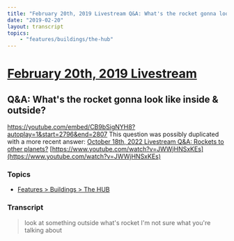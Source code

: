 ```yaml
---
title: "February 20th, 2019 Livestream Q&A: What's the rocket gonna look like inside & outside?"
date: "2019-02-20"
layout: transcript
topics:
    - "features/buildings/the-hub"
---
```

# [February 20th, 2019 Livestream](../2019-02-20.md)
## Q&A: What's the rocket gonna look like inside & outside?
https://youtube.com/embed/CB9bSigNYH8?autoplay=1&start=2796&end=2807
This question was possibly duplicated with a more recent answer: [October 18th, 2022 Livestream Q&A: Rockets to other planets?](./yt-JWWjHNSxKEs.md) [https://www.youtube.com/watch?v=JWWjHNSxKEs](https://www.youtube.com/watch?v=JWWjHNSxKEs)


### Topics
* [Features > Buildings > The HUB](../topics/features/buildings/the-hub.md)

### Transcript

> look at something outside what's rocket I'm not sure what you're talking about
